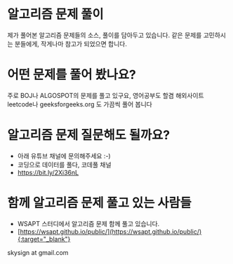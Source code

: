 # 알고리즘 문제 풀이
제가 풀어본 알고리즘 문제들의 소스, 풀이를 담아두고 있습니다.
같은 문제를 고민하시는 분들에게, 작게나마 참고가 되었으면 합니다.

# 어떤 문제를 풀어 봤나요?
주로 BOJ나 ALGOSPOT의 문제를 풀고 있구요, 영어공부도 할겸 해외사이트 leetcode나 geeksforgeeks.org 도 가끔씩 풀어 봅니다

# 알고리즘 문제 질문해도 될까요?
- 아래 유튜브 채널에 문의해주세요 :-)
- 코딩으로 데이터를 풀다, 코데풀 채널
- https://bit.ly/2Xi36nL

# 함께 알고리즘 문제 풀고 있는 사람들
- WSAPT 스터디에서 알고리즘 문제 함께 풀고 있습니다.
- [https://wsapt.github.io/public/](https://wsapt.github.io/public/){:target="_blank"}

skysign at gmail.com
